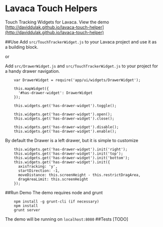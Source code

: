 Lavaca Touch Helpers
=========================

Touch Tracking Widgets for Lavaca.
View the demo [http://daviddulak.github.io/lavaca-touch-helper](http://daviddulak.github.io/lavaca-touch-helper)

##Use
Add `src/TouchTrackerWidget.js` to your Lavaca project and use it as a building block.

or

Add `src/DrawerWidget.js` and `src/TouchTrackerWidget.js` to your project for a handy drawer navigation.

        var DrawerWidget = require('app/ui/widgets/DrawerWidget');

        this.mapWidget({
          '#has-drawer-widget': DrawerWidget
        });

        this.widgets.get('has-drawer-widget').toggle();
        
        this.widgets.get('has-drawer-widget').open();
        this.widgets.get('has-drawer-widget').close();

        this.widgets.get('has-drawer-widget').disable();
        this.widgets.get('has-drawer-widget').enable();

By default the Drawer is a left drawer, but it is simple to customize

        this.widgets.get('has-drawer-widget').init('right');
        this.widgets.get('has-drawer-widget').init('top');
        this.widgets.get('has-drawer-widget').init('bottom');
        this.widgets.get('has-drawer-widget').init({
          axisTracking: 'y',
          startDirection: -1,
          moveDistance: this.screenHeight - this.restrictDragArea,
          dragAreaLimit: this.screenHeight
        });

##Run Demo
The demo requires node and grunt

        npm install -g grunt-cli (if necessary)
        npm install
        grunt server

The demo will be running on `localhost:8080`
##Tests
[TODO]

